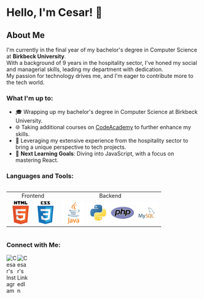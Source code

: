 # Hello, I'm Cesar! 👋

## About Me
I'm currently in the final year of my bachelor's degree in Computer Science at **Birkbeck University**.<br>
With a background of 9 years in the hospitality sector, I've honed my social and managerial skills, leading my department with dedication.<br> 
My passion for technology drives me, and I'm eager to contribute more to the tech world.

### What I'm up to:
- 🎓 Wrapping up my bachelor's degree in Computer Science at Birkbeck University.
- 🌐 Taking additional courses on [CodeAcademy](https://www.codecademy.com/) to further enhance my skills.
- 🏢 Leveraging my extensive experience from the hospitality sector to bring a unique perspective to tech projects.
- 🎯 **Next Learning Goals**: Diving into JavaScript, with a focus on mastering React.

<h3 align="left">Languages and Tools:</h3>
<table align="left">
  <tr>
    <td align="center">Frontend</td>
    <td align="center">Backend</td>
  </tr>
  <tr>
    <td align="center">
      <a href="https://skillicons.dev/icons?i=html"><img alt="HTML5" width="60px" src="https://raw.githubusercontent.com/github/explore/main/topics/html/html.png" /></a>
      <a href="https://developer.mozilla.org/en-US/docs/Web/CSS/Reference"><img alt="CSS3" width="60px" src="https://raw.githubusercontent.com/github/explore/main/topics/css/css.png" /></a>
    </td>
    <td align="center">
      <a href="https://docs.oracle.com/en/java/"><img alt="Java" width="60px" src="https://raw.githubusercontent.com/github/explore/main/topics/java/java.png" /></a>
      <a href="https://docs.python.org/3/"><img alt="Python" width="60px" src="https://raw.githubusercontent.com/github/explore/main/topics/python/python.png" /></a>
      <a href="https://www.php.net/docs.php"><img alt="PHP" width="60px" src="https://raw.githubusercontent.com/github/explore/main/topics/php/php.png" /></a>
      <a href="https://dev.mysql.com/doc/"><img alt="MySQL" width="60px" src="https://raw.githubusercontent.com/github/explore/main/topics/mysql/mysql.png" /></a>
    </td>
  </tr>
</table>
<br clear="left">

### Connect with Me:
[<img align="left" alt="Cesar's Instagram" width="28px" src="https://cdn-icons-png.flaticon.com/512/174/174855.png" />][instagram]
[<img align="left" alt="Cesar's LinkedIn" width="28px" src="https://cdn-icons-png.flaticon.com/512/174/174857.png" />][linkedin]



[instagram]: https://www.instagram.com/ceesaraugust0/
[linkedin]: https://www.linkedin.com/in/c%C3%A9sar-gon%C3%A7alves-735b5bb3/
